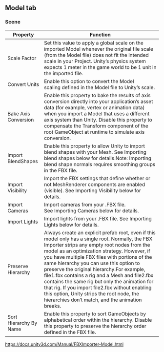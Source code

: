 ## Model tab

### Scene

| Property | Function |
| --- | --- |
| Scale Factor | Set this value to apply a global scale on the imported Model whenever the original file scale (from the Model file) does not fit the intended scale in your Project. Unity’s physics system expects 1 meter in the game world to be 1 unit in the imported file. |
| Convert Units | Enable this option to convert the Model scaling defined in the Model file to Unity’s scale. |
| Bake Axis Conversion | Enable this property to bake the results of axis conversion directly into your application’s asset data (for example, vertex or animation data) when you import a Model that uses a different axis system than Unity. Disable this property to compensate the Transform component of the root GameObject at runtime to simulate axis conversion. |
| Import BlendShapes | Enable this property to allow Unity to import blend shapes with your Mesh. See Importing blend shapes below for details.Note: Importing blend shape normals requires smoothing groups in the FBX file. |
| Import Visibility | Import the FBX settings that define whether or not MeshRenderer components are enabled (visible). See Importing Visibility below for details. |
| Import Cameras | Import cameras from your .FBX file. See Importing Cameras below for details. |
| Import Lights | Import lights from your .FBX file. See Importing Lights below for details. |
| Preserve Hierarchy | Always create an explicit prefab root, even if this model only has a single root. Normally, the FBX Importer strips any empty root nodes from the model as an optimization strategy. However, if you have multiple FBX files with portions of the same hierarchy you can use this option to preserve the original hierarchy.For example, file1.fbx contains a rig and a Mesh and file2.fbx contains the same rig but only the animation for that rig. If you import file2.fbx without enabling this option, Unity strips the root node, the hierarchies don’t match, and the animation breaks. |
| Sort Hierarchy By Name | Enable this property to sort GameObjects by alphabetical order within the hierarchy. Disable this property to preserve the hierarchy order defined in the FBX file. |


https://docs.unity3d.com/Manual/FBXImporter-Model.html
